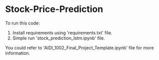 # Stock-Price-Prediction

To run this code:
1) Install requirements using 'requirements.txt' file.
2) Simple run 'stock_prediction_lstm.ipynb' file.

You could refer to 'AIDI_1002_Final_Project_Template.ipynb' file for more information.
